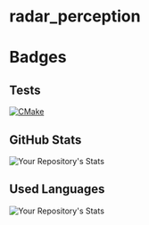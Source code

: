 # radar_perception

# Badges
## Tests
[![CMake](https://github.com/borodziejciesla/radar_perception/actions/workflows/cmake.yml/badge.svg)](https://github.com/borodziejciesla/radar_perception/actions/workflows/cmake.yml)

## GitHub Stats
![Your Repository's Stats](https://github-readme-stats.vercel.app/api?username=borodziejciesla&show_icons=true)

## Used Languages
![Your Repository's Stats](https://github-readme-stats.vercel.app/api/top-langs/?username=borodziejciesla&theme=blue-green)
